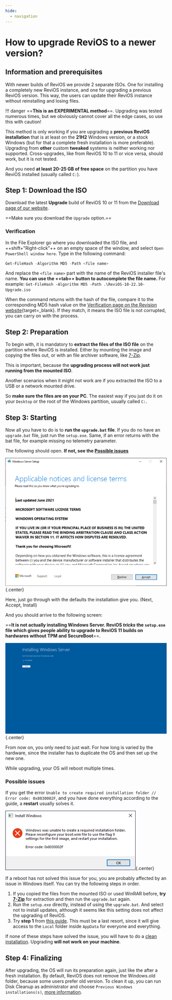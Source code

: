 ```yaml
---
hide:
  - navigation
---
```


<style>
    div.admonition p:not(.admonition-title) {
        font-size: 125%;
    }
    .center {
        display: block;
        margin-left: auto;
        margin-right: auto;
    }
</style>

# How to upgrade ReviOS to a newer version?

## Information and prerequisites

With newer builds of ReviOS we provide 2 separate ISOs. One for installing a completely new ReviOS instance, and one for upgrading a previous ReviOS version. This way, the users can update their ReviOS instance without reinstalling and losing files.

!!! danger
    ==**This is an EXPERIMENTAL method**==. Upgrading was tested numerous times, but we obviously cannot cover all the edge cases, so use this with caution!

This method is only working if you are upgrading a **previous ReviOS installation** that is at least on the **21H2** Windows version, or a stock Windows (but for that a complete fresh installation is more preferable). Upgrading from **other** custom **tweaked** systems is neither working nor supported. Cross-upgrades, like from ReviOS 10 to 11 or vice versa, should work, but it is not tested. 

And you need **at least 20-25 GB of free space** on the partition you have ReviOS installed (usually called `C:`).

## Step 1: Download the ISO

Download the latest **Upgrade** build of ReviOS 10 or 11 from the [Download page of our website](https://www.revi.cc/revios/download).

==Make sure you download the `Upgrade` option.==

### Verification

In the File Explorer go where you downloaded the ISO file, and ++shift+"Right-click"++ on an empty space of the window, and select `Open PowerShell window here`. Type in the following command:

```powershell
Get-FileHash -Algorithm MD5 -Path <file name>
```

And replace the `<file name>` part with the name of the ReviOS installer file's name. **You can use the ++tab++ button to autocomplete the file name.** For example: `Get-FileHash -Algorithm MD5 -Path .\ReviOS-10-22.10-Upgrade.iso`

When the command returns with the hash of the file, compare it to the corresponding MD5 hash value on the [Verification page on the Revision website](https://www.revi.cc/revios/download/verify){target=_blank}. If they match, it means the ISO file is not corrupted, you can carry on with the process.


## Step 2: Preparation

To begin with, it is mandatory to **extract the files of the ISO file** on the partition where ReviOS is installed. Either by mounting the image and copying the files out, or with an file archiver software, like [7-Zip](https://www.7-zip.org/). 

This is important, because the **upgrading process will not work just running from the mounted ISO**. 

Another scenarios when it might not work are if you extracted the ISO to a USB or a network mounted drive.

So **make sure the files are on your PC**. The easiest way if you just do it on your `Desktop` or the root of the Windows partition, usually called `C:`.


## Step 3: Starting

Now all you have to do is to **run the `upgrade.bat` file**. If you do no have an `upgrade.bat` file, just run the `setup.exe`. Same, if an error returns with the bat file, for example missing no telemetry parameter.

The following should open. **If not, see the [Possible issues](#possible-issues)**

![upgrade_img2_starting.png](img/upgrade/upgrade_img2_starting.png){.center}

Here, just go through with the defaults the installation give you. (Next, Accept, Install)

And you should arrive to the following screen:

==**It is not actually installing **Windows Server**. ReviOS *tricks* the `setup.exe` file which gives people ability to upgrade to ReviOS 11 builds on hardwares without TPM and SecureBoot**==.

![upgrade_img3_updating.png](img/upgrade/upgrade_img3_updating.png){.center}

From now on, you only need to just wait. For how long is varied by the hardware, since the installer has to duplicate the OS and then set up the new one.

While upgrading, your OS will reboot multiple times.

### Possible issues

If you get the error `Unable to create required installation folder // Error code: 0x8030002F`, and you have done everything according to the guide, a **restart** usually solves it.

![upgrade_img1_error.png](img/upgrade/upgrade_img1_error.png){.center}

If a reboot has not solved this issue for you, you are probably affected by an issue in Windows itself. You can try the following steps in order.

1. If you copied the files from the mounted ISO or used WinRAR before, **try [7-Zip](https://www.7-zip.org/)** for extraction and then run the `upgrade.bat` again.
2. Run the `setup.exe` directly, instead of using the `upgrade.bat`. And select not to install updates, although it seems like this setting does not affect the upgrading of ReviOS.
3. Try **step 1** from [this guide](https://windowsreport.com/unable-create-required-installation-folder/#1). This must be a last resort, since it will give access to the `Local` folder inside `AppData` for everyone and everything.

If none of these steps have solved the issue, you will have to do a [clean installation](install.md). Upgrading **will not work on your machine**.

## Step 4: Finalizing

After upgrading, the OS will run its preparation again, just like the after a fresh installation. By default, ReviOS does not remove the Windows.old folder, because some users prefer old version. To clean it up, you can run Disk Cleanup as administrator and choose `Previous Windows installations(s)`, [more information](https://www.thewindowsclub.com/remove-previous-windows-installations).
